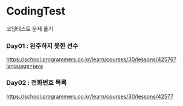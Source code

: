 # CodingTest
코딩테스트 문제 풀기

### Day01 : 완주하지 못한 선수
<https://school.programmers.co.kr/learn/courses/30/lessons/42576?language=java>

### Day02 : 전화번호 목록
<https://school.programmers.co.kr/learn/courses/30/lessons/42577>
